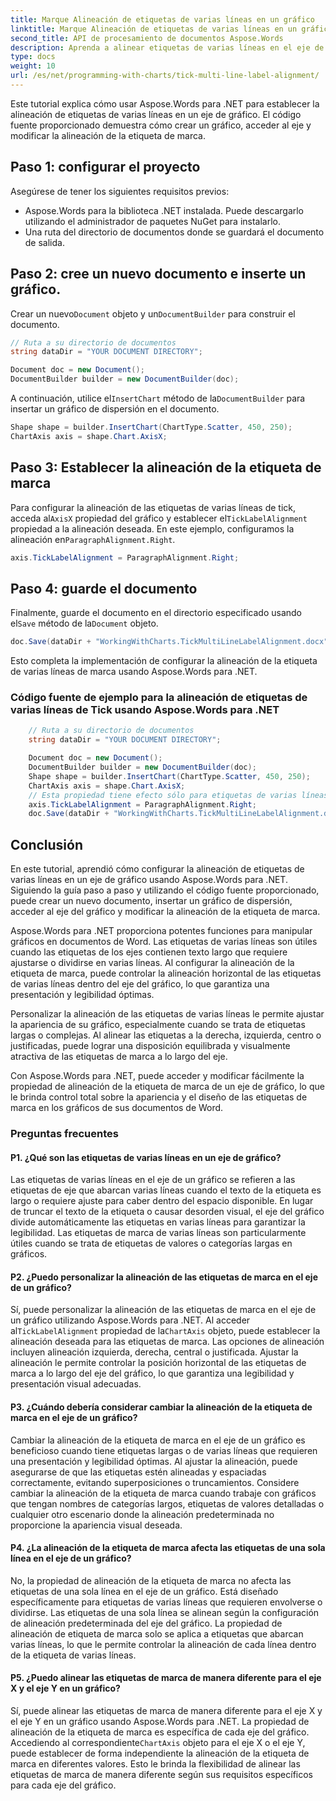 ```yaml
---
title: Marque Alineación de etiquetas de varias líneas en un gráfico
linktitle: Marque Alineación de etiquetas de varias líneas en un gráfico
second_title: API de procesamiento de documentos Aspose.Words
description: Aprenda a alinear etiquetas de varias líneas en el eje de un gráfico usando Aspose.Words para .NET.
type: docs
weight: 10
url: /es/net/programming-with-charts/tick-multi-line-label-alignment/
---
```


Este tutorial explica cómo usar Aspose.Words para .NET para establecer la alineación de etiquetas de varias líneas en un eje de gráfico. El código fuente proporcionado demuestra cómo crear un gráfico, acceder al eje y modificar la alineación de la etiqueta de marca.

## Paso 1: configurar el proyecto

Asegúrese de tener los siguientes requisitos previos:

- Aspose.Words para la biblioteca .NET instalada. Puede descargarlo utilizando el administrador de paquetes NuGet para instalarlo.
- Una ruta del directorio de documentos donde se guardará el documento de salida.

## Paso 2: cree un nuevo documento e inserte un gráfico.

 Crear un nuevo`Document` objeto y un`DocumentBuilder` para construir el documento.

```csharp
// Ruta a su directorio de documentos
string dataDir = "YOUR DOCUMENT DIRECTORY";

Document doc = new Document();
DocumentBuilder builder = new DocumentBuilder(doc);
```

 A continuación, utilice el`InsertChart` método de la`DocumentBuilder` para insertar un gráfico de dispersión en el documento.

```csharp
Shape shape = builder.InsertChart(ChartType.Scatter, 450, 250);
ChartAxis axis = shape.Chart.AxisX;
```

## Paso 3: Establecer la alineación de la etiqueta de marca

 Para configurar la alineación de las etiquetas de varias líneas de tick, acceda al`AxisX` propiedad del gráfico y establecer el`TickLabelAlignment` propiedad a la alineación deseada. En este ejemplo, configuramos la alineación en`ParagraphAlignment.Right`.

```csharp
axis.TickLabelAlignment = ParagraphAlignment.Right;
```

## Paso 4: guarde el documento

 Finalmente, guarde el documento en el directorio especificado usando el`Save` método de la`Document` objeto.

```csharp
doc.Save(dataDir + "WorkingWithCharts.TickMultiLineLabelAlignment.docx");
```

Esto completa la implementación de configurar la alineación de la etiqueta de varias líneas de marca usando Aspose.Words para .NET.

### Código fuente de ejemplo para la alineación de etiquetas de varias líneas de Tick usando Aspose.Words para .NET 

```csharp
	// Ruta a su directorio de documentos
	string dataDir = "YOUR DOCUMENT DIRECTORY";

	Document doc = new Document();
	DocumentBuilder builder = new DocumentBuilder(doc);
	Shape shape = builder.InsertChart(ChartType.Scatter, 450, 250);
	ChartAxis axis = shape.Chart.AxisX;
	// Esta propiedad tiene efecto sólo para etiquetas de varias líneas.
	axis.TickLabelAlignment = ParagraphAlignment.Right;
	doc.Save(dataDir + "WorkingWithCharts.TickMultiLineLabelAlignment.docx");
```

## Conclusión

En este tutorial, aprendió cómo configurar la alineación de etiquetas de varias líneas en un eje de gráfico usando Aspose.Words para .NET. Siguiendo la guía paso a paso y utilizando el código fuente proporcionado, puede crear un nuevo documento, insertar un gráfico de dispersión, acceder al eje del gráfico y modificar la alineación de la etiqueta de marca.

Aspose.Words para .NET proporciona potentes funciones para manipular gráficos en documentos de Word. Las etiquetas de varias líneas son útiles cuando las etiquetas de los ejes contienen texto largo que requiere ajustarse o dividirse en varias líneas. Al configurar la alineación de la etiqueta de marca, puede controlar la alineación horizontal de las etiquetas de varias líneas dentro del eje del gráfico, lo que garantiza una presentación y legibilidad óptimas.

Personalizar la alineación de las etiquetas de varias líneas le permite ajustar la apariencia de su gráfico, especialmente cuando se trata de etiquetas largas o complejas. Al alinear las etiquetas a la derecha, izquierda, centro o justificadas, puede lograr una disposición equilibrada y visualmente atractiva de las etiquetas de marca a lo largo del eje.

Con Aspose.Words para .NET, puede acceder y modificar fácilmente la propiedad de alineación de la etiqueta de marca de un eje de gráfico, lo que le brinda control total sobre la apariencia y el diseño de las etiquetas de marca en los gráficos de sus documentos de Word.

### Preguntas frecuentes

#### P1. ¿Qué son las etiquetas de varias líneas en un eje de gráfico?
Las etiquetas de varias líneas en el eje de un gráfico se refieren a las etiquetas de eje que abarcan varias líneas cuando el texto de la etiqueta es largo o requiere ajuste para caber dentro del espacio disponible. En lugar de truncar el texto de la etiqueta o causar desorden visual, el eje del gráfico divide automáticamente las etiquetas en varias líneas para garantizar la legibilidad. Las etiquetas de marca de varias líneas son particularmente útiles cuando se trata de etiquetas de valores o categorías largas en gráficos.

#### P2. ¿Puedo personalizar la alineación de las etiquetas de marca en el eje de un gráfico?
 Sí, puede personalizar la alineación de las etiquetas de marca en el eje de un gráfico utilizando Aspose.Words para .NET. Al acceder al`TickLabelAlignment` propiedad de la`ChartAxis` objeto, puede establecer la alineación deseada para las etiquetas de marca. Las opciones de alineación incluyen alineación izquierda, derecha, central o justificada. Ajustar la alineación le permite controlar la posición horizontal de las etiquetas de marca a lo largo del eje del gráfico, lo que garantiza una legibilidad y presentación visual adecuadas.

#### P3. ¿Cuándo debería considerar cambiar la alineación de la etiqueta de marca en el eje de un gráfico?
Cambiar la alineación de la etiqueta de marca en el eje de un gráfico es beneficioso cuando tiene etiquetas largas o de varias líneas que requieren una presentación y legibilidad óptimas. Al ajustar la alineación, puede asegurarse de que las etiquetas estén alineadas y espaciadas correctamente, evitando superposiciones o truncamientos. Considere cambiar la alineación de la etiqueta de marca cuando trabaje con gráficos que tengan nombres de categorías largos, etiquetas de valores detalladas o cualquier otro escenario donde la alineación predeterminada no proporcione la apariencia visual deseada.

#### P4. ¿La alineación de la etiqueta de marca afecta las etiquetas de una sola línea en el eje de un gráfico?
No, la propiedad de alineación de la etiqueta de marca no afecta las etiquetas de una sola línea en el eje de un gráfico. Está diseñado específicamente para etiquetas de varias líneas que requieren envolverse o dividirse. Las etiquetas de una sola línea se alinean según la configuración de alineación predeterminada del eje del gráfico. La propiedad de alineación de etiqueta de marca solo se aplica a etiquetas que abarcan varias líneas, lo que le permite controlar la alineación de cada línea dentro de la etiqueta de varias líneas.

#### P5. ¿Puedo alinear las etiquetas de marca de manera diferente para el eje X y el eje Y en un gráfico?
 Sí, puede alinear las etiquetas de marca de manera diferente para el eje X y el eje Y en un gráfico usando Aspose.Words para .NET. La propiedad de alineación de la etiqueta de marca es específica de cada eje del gráfico. Accediendo al correspondiente`ChartAxis` objeto para el eje X o el eje Y, puede establecer de forma independiente la alineación de la etiqueta de marca en diferentes valores. Esto le brinda la flexibilidad de alinear las etiquetas de marca de manera diferente según sus requisitos específicos para cada eje del gráfico.